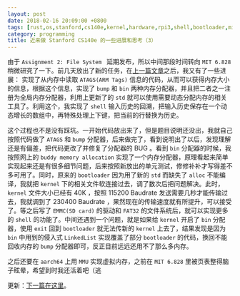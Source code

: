 ```yaml
---
layout: post
date: 2018-02-16 20:09:00 +0800
tags: [rust,os,stanford,cs140e,kernel,hardware,rpi3,shell,bootloader,mit 6.828,atags]
category: programming
title: 近来做 Stanford CS140e 的一些进展和思考（3）
---
```


由于 `Assignment 2: File System ` 延期发布，所以中间那段时间转向 `MIT 6.828` 稍微研究了一下。前几天放出了新的任务，在[上一篇文章](/programming/2018/02/06/thoughts-on-stanford-cs140e-2/)之后，我又有了一些进展： 实现了从内存中读取 `ATAGS(ARM Tags)` 信息的代码，从而可以获得内存大小的信息，根据这个信息，实现了 `bump` 和 `bin` 两种内存分配器，并且把二者之一注册为全局内存分配器，利用上更新了的 `std` 就可以使用需要动态分配内存的相关工具了。利用这个，我实现了 `shell` 输入历史的回溯，把输入历史保存在一个动态增长的数组中，再特殊处理上下键，把当前的行替换为历史。

这个过程也不是没有踩坑。一开始代码放出来了，但是题目说明还没出，我就自己按照代码做了 `ATAGS` 和 `bump` 分配器，后来做完了，看到说明出了以后，发现理解还是有偏差，把代码更改了并修复了分配器的 BUG 。看到 `bin` 分配器的时候，我按照网上的 `buddy memory allocation` 实现了一个内存分配器，原理看起来简单实现起来还是有很多细节问题，后来按照新放出的单元测试，修修补补才写得差不多可用了。同时，原来的 `bootloader` 因为用了新的 `std` 而缺失了 `alloc` 不能编译，我就把 `kernel` 下的相关文件软连接过去，调了数次后把问题解决。此时， `kernel` 文件大小已经有 40K ，按照 115200 Baudrate 发送需要几秒才能传输过去，我就调到了 230400 Baudrate ，果然现在的传输速度就有所提升，可以接受了。等之后写了 `EMMC(SD card)` 的驱动和 `FAT32` 的文件系统后，就可以实现更多的 `shell` 的功能了。中间还遇到一个问题，就是如果给 `kernel` 开启了 `bin` 分配器，使用 `exit` 回到 `bootloader` 就无法传新的 `kernel` 上去了，结果发现是因为 `bin` 中用到的侵入式 `LinkedList` 实现覆盖了部分 `bootloader` 的代码，换回不能回收内存的 `bump` 分配器即可，反正目前远远还用不了那么多内存。

之后还要在 `aarch64` 上用 `MMU` 实现虚拟内存，之前在 `MIT 6.828` 里被页表整得脑子眩晕，希望到时我还活着吧（逃

更新：[下一篇在这里](/programming/2018/02/27/thoughts-on-stanford-cs140e-4/)。
